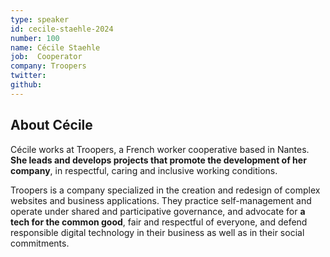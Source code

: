 ```yaml
---
type: speaker
id: cecile-staehle-2024
number: 100
name: Cécile Staehle
job:  Cooperator
company: Troopers
twitter:
github:
---
```


## About Cécile

Cécile works at Troopers, a French worker cooperative based in Nantes. **She leads and develops projects that promote the development of her company**, in respectful, caring and inclusive working conditions.

Troopers is a company specialized in the creation and redesign of complex websites and business applications. They practice self-management and operate under shared and participative governance, and advocate for **a tech for the common good**, fair and respectful of everyone, and defend responsible digital technology in their business as well as in their social commitments.
